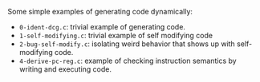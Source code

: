 Some simple examples of generating code dynamically:
  - `0-ident-dcg.c`: trivial example of generating code.
  - `1-self-modifying.c`: trivial example of self modifying code
  - `2-bug-self-modify.c`: isolating weird behavior that shows up
    with self-modifying code.
  - `4-derive-pc-reg.c`: example of checking instruction semantics
    by writing and executing code.
